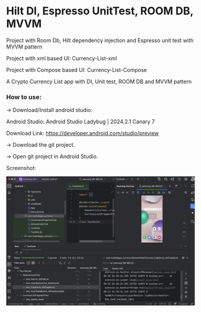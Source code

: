 # Hilt DI, Espresso UnitTest, ROOM DB, MVVM
Project with Room Db, Hilt dependency injection and Espresso unit test with MVVM pattern


Project with xml based UI: Currency-List-xml

Project with Compose based UI: Currency-List-Compose


A Crypto Currency List app with DI, Unit test, ROOM DB and MVVM pattern

### How to use:

-> Download/Install android studio:

Android Studio: Android Studio Ladybug | 2024.2.1 Canary 7

Download Link: https://developer.android.com/studio/preview

-> Download the git project.

-> Open git project in Android Studio.


Screenshot:

![Unit test screenshot](https://raw.githubusercontent.com/TouhidApps/Hilt-DI-Espresso-UnitTest-MVVM/main/Currency-list/img/unittest.png)



